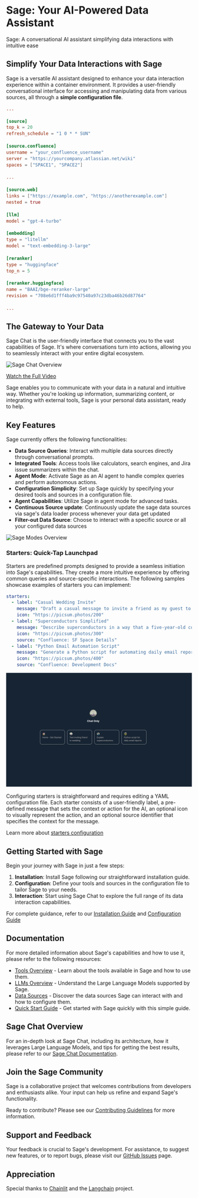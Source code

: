 # Sage: Your AI-Powered Data Assistant

Sage: A conversational AI assistant simplifying data interactions with intuitive ease

## Simplify Your Data Interactions with Sage

Sage is a versatile AI assistant designed to enhance your data interaction experience within a container environment. It provides a user-friendly conversational interface for accessing and manipulating data from various sources, all through a **simple configuration file**.

```toml
...

[source]
top_k = 20
refresh_schedule = "1 0 * * SUN"

[source.confluence]
username = "your_confluence_username"
server = "https://yourcompany.atlassian.net/wiki"
spaces = ["SPACE1", "SPACE2"]

...

[source.web]
links = ["https://example.com", "https://anotherexample.com"]
nested = true

[llm]
model = "gpt-4-turbo"

[embedding]
type = "litellm"
model = "text-embedding-3-large"

[reranker]
type = "huggingface"
top_n = 5

[reranker.huggingface]
name = "BAAI/bge-reranker-large"
revision = "708e6d1fff4ba9c97540a97c23dba46b26d87764"

...
```

## The Gateway to Your Data

Sage Chat is the user-friendly interface that connects you to the vast capabilities of Sage. It's where conversations turn into actions, allowing you to seamlessly interact with your entire digital ecosystem.

![Sage Chat Overview](docs/basic_sage_chat.gif "Experience Sage Chat")

[Watch the Full Video](https://www.youtube.com/watch?v=gGQecCWPMLs)

Sage enables you to communicate with your data in a natural and intuitive way. Whether you're looking up information, summarizing content, or integrating with external tools, Sage is your personal data assistant, ready to help.

## Key Features

Sage currently offers the following functionalities:

- **Data Source Queries**: Interact with multiple data sources directly through conversational prompts.
- **Integrated Tools**: Access tools like calculators, search engines, and Jira issue summarizers within the chat.
- **Agent Mode**: Activate Sage as an AI agent to handle complex queries and perform autonomous actions.
- **Configuration Simplicity**: Set up Sage quickly by specifying your desired tools and sources in a configuration file.
- **Agent Capabilities**: Utilize Sage in agent mode for advanced tasks.
- **Continuous Source update**: Continuously update the sage data sources via sage's data loader process whenever your data get updated
- **Filter-out Data Source**: Choose to interact with a specific source or all your configured data sources

![Sage Modes Overview](docs/sage_other_modes.gif "Sage in various modes")

### Starters: Quick-Tap Launchpad

Starters are predefined prompts designed to provide a seamless initiation into Sage's capabilities. They create a more intuitive experience by offering common queries and source-specific interactions. The following samples showcase examples of starters you can implement:

```yaml
starters:
  - label: "Casual Wedding Invite"
    message: "Draft a casual message to invite a friend as my guest to a wedding next month, ensuring it feels light-hearted and stress-free."
    icon: "https://picsum.photos/200"
  - label: "Superconductors Simplified"
    message: "Describe superconductors in a way that a five-year-old could understand."
    icon: "https://picsum.photos/300"
    source: "Confluence: SF Space Details"
  - label: "Python Email Automation Script"
    message: "Generate a Python script for automating daily email reports, and provide instructions for deployment."
    icon: "https://picsum.photos/400"
    source: "Confluence: Development Docs"
```

![Starters Visual](docs/starters.png "Access Starters Quickly")

Configuring starters is straightforward and requires editing a YAML configuration file. Each starter consists of a user-friendly label, a pre-defined message that sets the context or action for the AI, an optional icon to visually represent the action, and an optional source identifier that specifies the context for the message.

Learn more about [starters configuration](docs/configuration.md#starters-configuration)

## Getting Started with Sage

Begin your journey with Sage in just a few steps:

1. **Installation**: Install Sage following our straightforward installation guide.
2. **Configuration**: Define your tools and sources in the configuration file to tailor Sage to your needs.
3. **Interaction**: Start using Sage Chat to explore the full range of its data interaction capabilities.

For complete guidance, refer to our [Installation Guide](docs/installation.md) and [Configuration Guide](docs/configuration.md)

## Documentation

For more detailed information about Sage's capabilities and how to use it, please refer to the following resources:

- [Tools Overview](docs/tools.md) - Learn about the tools available in Sage and how to use them.
- [LLMs Overview](docs/llms.md) - Understand the Large Language Models supported by Sage.
- [Data Sources](docs/sources.md) - Discover the data sources Sage can interact with and how to configure them.
- [Quick Start Guide](docs/quick_start.md) - Get started with Sage quickly with this simple guide.

## Sage Chat Overview

For an in-depth look at Sage Chat, including its architecture, how it leverages Large Language Models, and tips for getting the best results, please refer to our [Sage Chat Documentation](docs/sage_chat_overview.md).

## Join the Sage Community

Sage is a collaborative project that welcomes contributions from developers and enthusiasts alike. Your input can help us refine and expand Sage's functionality.

Ready to contribute? Please see our [Contributing Guidelines](CONTRIBUTING.md) for more information.

## Support and Feedback

Your feedback is crucial to Sage's development. For assistance, to suggest new features, or to report bugs, please visit our [GitHub Issues](https://github.com/thehapyone/sage/issues) page.

## Appreciation

Special thanks to [Chainlit](https://github.com/Chainlit/chainlit) and the [Langchain](https://github.com/langchain-ai/langchain) project.
